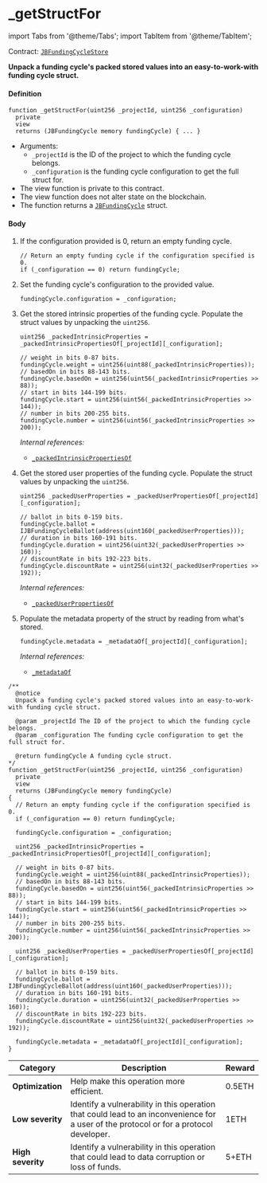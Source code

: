 # _getStructFor

import Tabs from '@theme/Tabs';
import TabItem from '@theme/TabItem';

Contract: [`JBFundingCycleStore`](/docs/dev/v3/api/contracts/jbfundingcyclestore/README.md)​

<Tabs>
<TabItem value="Step by step" label="Step by step">

**Unpack a funding cycle's packed stored values into an easy-to-work-with funding cycle struct.**

#### Definition

```
function _getStructFor(uint256 _projectId, uint256 _configuration)
  private
  view
  returns (JBFundingCycle memory fundingCycle) { ... }
```

* Arguments:
  * `_projectId` is the ID of the project to which the funding cycle belongs.
  * `_configuration` is the funding cycle configuration to get the full struct for.
* The view function is private to this contract.
* The view function does not alter state on the blockchain.
* The function returns a [`JBFundingCycle`](/docs/dev/v3/api/data-structures/jbfundingcycle.md) struct.

#### Body

1.  If the configuration provided is 0, return an empty funding cycle.

    ```
    // Return an empty funding cycle if the configuration specified is 0.
    if (_configuration == 0) return fundingCycle;
    ```
2.  Set the funding cycle's configuration to the provided value.

    ```
    fundingCycle.configuration = _configuration;
    ```
3.  Get the stored intrinsic properties of the funding cycle. Populate the struct values by unpacking the `uint256`.

    ```
    uint256 _packedIntrinsicProperties = _packedIntrinsicPropertiesOf[_projectId][_configuration];

    // weight in bits 0-87 bits.
    fundingCycle.weight = uint256(uint88(_packedIntrinsicProperties));
    // basedOn in bits 88-143 bits.
    fundingCycle.basedOn = uint256(uint56(_packedIntrinsicProperties >> 88));
    // start in bits 144-199 bits.
    fundingCycle.start = uint256(uint56(_packedIntrinsicProperties >> 144));
    // number in bits 200-255 bits.
    fundingCycle.number = uint256(uint56(_packedIntrinsicProperties >> 200));
    ```

    _Internal references:_

    * [`_packedIntrinsicPropertiesOf`](/docs/dev/v3/api/contracts/jbfundingcyclestore/properties/-_packedintrinsicpropertiesof.md)
4.  Get the stored user properties of the funding cycle. Populate the struct values by unpacking the `uint256`.

    ```
    uint256 _packedUserProperties = _packedUserPropertiesOf[_projectId][_configuration];

    // ballot in bits 0-159 bits.
    fundingCycle.ballot = IJBFundingCycleBallot(address(uint160(_packedUserProperties)));
    // duration in bits 160-191 bits.
    fundingCycle.duration = uint256(uint32(_packedUserProperties >> 160));
    // discountRate in bits 192-223 bits.
    fundingCycle.discountRate = uint256(uint32(_packedUserProperties >> 192));
    ```

    _Internal references:_

    * [`_packedUserPropertiesOf`](/docs/dev/v3/api/contracts/jbfundingcyclestore/properties/-_packeduserpropertiesof.md)
5.  Populate the metadata property of the struct by reading from what's stored.

    ```
    fundingCycle.metadata = _metadataOf[_projectId][_configuration];
    ```

    _Internal references:_

    * [`_metadataOf`](/docs/dev/v3/api/contracts/jbfundingcyclestore/properties/-_metadataof.md)

</TabItem>

<TabItem value="Code" label="Code">

```
/**
  @notice
  Unpack a funding cycle's packed stored values into an easy-to-work-with funding cycle struct.

  @param _projectId The ID of the project to which the funding cycle belongs.
  @param _configuration The funding cycle configuration to get the full struct for.

  @return fundingCycle A funding cycle struct.
*/
function _getStructFor(uint256 _projectId, uint256 _configuration)
  private
  view
  returns (JBFundingCycle memory fundingCycle)
{
  // Return an empty funding cycle if the configuration specified is 0.
  if (_configuration == 0) return fundingCycle;

  fundingCycle.configuration = _configuration;

  uint256 _packedIntrinsicProperties = _packedIntrinsicPropertiesOf[_projectId][_configuration];

  // weight in bits 0-87 bits.
  fundingCycle.weight = uint256(uint88(_packedIntrinsicProperties));
  // basedOn in bits 88-143 bits.
  fundingCycle.basedOn = uint256(uint56(_packedIntrinsicProperties >> 88));
  // start in bits 144-199 bits.
  fundingCycle.start = uint256(uint56(_packedIntrinsicProperties >> 144));
  // number in bits 200-255 bits.
  fundingCycle.number = uint256(uint56(_packedIntrinsicProperties >> 200));

  uint256 _packedUserProperties = _packedUserPropertiesOf[_projectId][_configuration];

  // ballot in bits 0-159 bits.
  fundingCycle.ballot = IJBFundingCycleBallot(address(uint160(_packedUserProperties)));
  // duration in bits 160-191 bits.
  fundingCycle.duration = uint256(uint32(_packedUserProperties >> 160));
  // discountRate in bits 192-223 bits.
  fundingCycle.discountRate = uint256(uint32(_packedUserProperties >> 192));

  fundingCycle.metadata = _metadataOf[_projectId][_configuration];
}
```

</TabItem>

<TabItem value="Bug bounty" label="Bug bounty">

| Category          | Description                                                                                                                            | Reward |
| ----------------- | -------------------------------------------------------------------------------------------------------------------------------------- | ------ |
| **Optimization**  | Help make this operation more efficient.                                                                                               | 0.5ETH |
| **Low severity**  | Identify a vulnerability in this operation that could lead to an inconvenience for a user of the protocol or for a protocol developer. | 1ETH   |
| **High severity** | Identify a vulnerability in this operation that could lead to data corruption or loss of funds.                                        | 5+ETH  |

</TabItem>
</Tabs>

